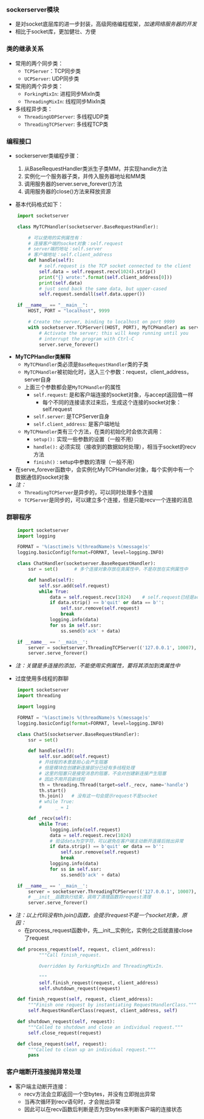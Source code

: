 ### sockerserver模块
- 是对socket底层库的进一步封装，高级网络编程框架，*加速网络服务器的开发*
- 相比于socket库，更加健壮、方便

### 类的继承关系
- 常用的两个同步类：
    - `TCPServer`：TCP同步类
    - `UCPServer`: UDP同步类
- 常用的两个异步类：
    - `ForkingMixIn`: 进程同步MixIn类
    - `ThreadingMixIn`: 线程同步MixIn类
- 多线程异步类：
    - `ThreadingUDPServer`: 多线程UDP类
    - `ThreadingTCPServer`: 多线程TCP类

### 编程接口
- sockerserver类编程步骤：
    1. 从BaseRequestHandler类派生子类MM，并实现handle方法
    2. 实例化一个服务器子类，并传入服务器地址和MM类
    3. 调用服务器的server.serve_forever()方法
    4. 调用服务器的close()方法来释放资源

- 基本代码格式如下：
```Python
    import socketserver

    class MyTCPHandler(socketserver.BaseRequestHandler):

        # 可以使用的实例属性有：
        # 连接客户端的socket对象：self.request
        # server端的地址：self.server
        # 客户端地址：self.client_address
        def handle(self):
            # self.request is the TCP socket connected to the client
            self.data = self.request.recv(1024).strip()
            print("{} wrote:".format(self.client_address[0]))
            print(self.data)
            # just send back the same data, but upper-cased
            self.request.sendall(self.data.upper())

    if __name__ == "__main__":
        HOST, PORT = "localhost", 9999

        # Create the server, binding to localhost on port 9999
        with socketserver.TCPServer((HOST, PORT), MyTCPHandler) as server:
            # Activate the server; this will keep running until you
            # interrupt the program with Ctrl-C
            server.serve_forever()
```

- **MyTCPHandler类解释**
    - `MyTCPHandler`类必须是`BaseRequestHandler`类的子类
    - `MyTCPHandler`被初始化时，送入三个参数：request，client_address，server自身
    - 上面三个参数都会是`MyTCPHandler`的属性
        - `self.request`: 是和客户端连接的socket对象，与accept返回值一样
            - 每个不同的连接请求过来后，生成这个连接的socket对象：self.request
        - `self.server`: 是TCPServer自身
        - `self.client_address`: 是客户端地址
    - `MyTCPHandler`类有三个方法，在类的初始化时会依次调用：
        - `setup():` 实现一些参数的设置（一般不用）
        - `handle():` 必须实现（接收到的数据如何处理），相当于socket的recv方法
        - `finish()：`setup中参数的清理（一般不用）
- 在serve_forever函数中，会实例化MyTCPHandler对象，每个实例中有一个数据通信的socket对象
- *注：*       
    - `ThreadingTCPServer`是异步的，可以同时处理多个连接
    - `TCPServer`是同步的，可以建立多个连接，但是只能recv一个连接的消息

### 群聊程序
```Python
    import socketserver
    import logging

    FORMAT = '%(asctime)s %(threadName)s %(message)s'
    logging.basicConfig(format=FORMAT, level=logging.INFO)

    class ChatHandler(socketserver.BaseRequestHandler):
        ssr = set()      # 多个连接对象存放在类属性中，不是存放在实例属性中

        def handle(self):
            self.ssr.add(self.request)
            while True:
                data = self.request.recv(1024)    # self.request已经是accept连接后新建的socket对象了
                if data.strip() == b'quit' or data == b'':
                    self.ssr.remove(self.request)
                    break
                logging.info(data)
                for ss in self.ssr:
                    ss.send(b'ack' + data)

    if __name__ == '__main__':
        server = socketserver.ThreadingTCPServer(('127.0.0.1', 10007), ChatHandler)
        server.serve_forever()
```
- *注：关键是多连接的添加，不能使用实例属性，要将其添加到类属性中*

- 过度使用多线程的群聊
```Python
    import socketserver
    import threading

    import logging

    FORMAT = '%(asctime)s %(threadName)s %(message)s'
    logging.basicConfig(format=FORMAT, level=logging.INFO)

    class ChatS(socketserver.BaseRequestHandler):
        ssr = set()

        def handle(self):
            self.ssr.add(self.request)
            # 开线程的本意是担心会产生阻塞
            # 但是模块在创建新连接部分已经有多线程处理
            # 这里的阻塞只是接受消息的阻塞，不会对创建新连接产生阻塞
            # 因此不用开启新线程
            th = threading.Thread(target=self._recv, name='handle')
            th.start()
            th.join()   # 没有这一句会提示request不是socket
            # while True:
            #     _ = 1

        def _recv(self):
            while True:
                logging.info(self.request)
                data = self.request.recv(1024)
                # 验证data为空字符，可以避免在客户端主动断开连接后抛出异常
                if data.strip() == b'quit' or data == b'':
                    self.ssr.remove(self.request)
                    break
                logging.info(data)
                for ss in self.ssr:
                    ss.send(b'ack' + data)

    if __name__ == '__main__':
        server = socketserver.ThreadingTCPServer(('127.0.0.1', 10007), ChatS)
        # __init__函数执行结束，调用了清理函数将request清理
        server.serve_forever()
```
- *注：以上代码没有th.join()函数，会提示request不是一个socket对象，原因：*
    - 在process_request函数中，先__init__实例化，实例化之后就直接close了request

```Python
    def process_request(self, request, client_address):
            """Call finish_request.

            Overridden by ForkingMixIn and ThreadingMixIn.

            """
            self.finish_request(request, client_address)
            self.shutdown_request(request)

    def finish_request(self, request, client_address):
        """Finish one request by instantiating RequestHandlerClass."""
        self.RequestHandlerClass(request, client_address, self)

    def shutdown_request(self, request):
        """Called to shutdown and close an individual request."""
        self.close_request(request)

    def close_request(self, request):
        """Called to clean up an individual request."""
        pass
```

### 客户端断开连接抛异常处理
- 客户端主动断开连接：
    - recv方法会立即返回一个空bytes，并没有立即抛出异常
    - 当再次循环到recv语句时，才会抛出异常
    - 因此可以在recv函数后判断是否为空bytes来判断客户端的连接状态